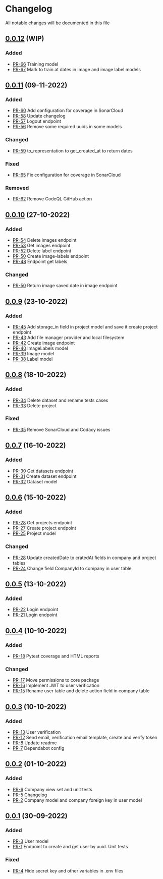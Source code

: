 # Changelog

All notable changes will be documented in this file

## [0.0.12](https://github.com/pablobascunana/youml-manager/compare/af06caf...develop) (WIP)

### Added
* [PR-66](https://github.com/pablobascunana/youml-manager/pull/66) Training model
* [PR-67](https://github.com/pablobascunana/youml-manager/pull/67) Mark to train at dates in image and image label models

## [0.0.11](https://github.com/pablobascunana/youml-manager/compare/0953144...af06caf) (09-11-2022)

### Added
* [PR-60](https://github.com/pablobascunana/youml-manager/pull/60) Add configuration for coverage in SonarCloud
* [PR-58](https://github.com/pablobascunana/youml-manager/pull/58) Update changelog
* [PR-57](https://github.com/pablobascunana/youml-manager/pull/57) Logout endpoint
* [PR-56](https://github.com/pablobascunana/youml-manager/pull/56) Remove some required uuids in some models

### Changed
* [PR-59](https://github.com/pablobascunana/youml-manager/pull/59) to_representation to get_created_at to return dates

### Fixed
* [PR-65](https://github.com/pablobascunana/youml-manager/pull/65) Fix configuration for coverage in SonarCloud

### Removed
* [PR-62](https://github.com/pablobascunana/youml-manager/pull/62) Remove CodeQL GitHub action

## [0.0.10](https://github.com/pablobascunana/youml-manager/compare/2a747d6...0953144) (27-10-2022)

### Added
* [PR-54](https://github.com/pablobascunana/youml-manager/pull/54) Delete images endpoint
* [PR-53](https://github.com/pablobascunana/youml-manager/pull/53) Get images endpoint
* [PR-52](https://github.com/pablobascunana/youml-manager/pull/52) Delete label endpoint
* [PR-50](https://github.com/pablobascunana/youml-manager/pull/50) Create image-labels endpoint
* [PR-48](https://github.com/pablobascunana/youml-manager/pull/48) Endpoint get labels

### Changed
* [PR-50](https://github.com/pablobascunana/youml-manager/pull/50) Return image saved date in image endpoint


## [0.0.9](https://github.com/pablobascunana/youml-manager/compare/2ed9f97...2a747d6) (23-10-2022)

### Added
* [PR-45](https://github.com/pablobascunana/youml-manager/pull/45) Add storage_in field in project model and save it create project endpoint
* [PR-43](https://github.com/pablobascunana/youml-manager/pull/43) Add file manager provider and local filesystem
* [PR-42](https://github.com/pablobascunana/youml-manager/pull/42) Create image endpoint
* [PR-40](https://github.com/pablobascunana/youml-manager/pull/40) ImageLabels model
* [PR-39](https://github.com/pablobascunana/youml-manager/pull/39) Image model
* [PR-38](https://github.com/pablobascunana/youml-manager/pull/38) Label model


## [0.0.8](https://github.com/pablobascunana/youml-manager/compare/90712cb...2ed9f97) (18-10-2022)

### Added
* [PR-34](https://github.com/pablobascunana/youml-manager/pull/34) Delete dataset and rename tests cases
* [PR-33](https://github.com/pablobascunana/youml-manager/pull/33) Delete project

### Fixed
* [PR-35](https://github.com/pablobascunana/youml-manager/pull/35) Remove SonarCloud and Codacy issues


## [0.0.7](https://github.com/pablobascunana/youml-manager/compare/cd3a3b9...90712cb) (16-10-2022)

### Added
* [PR-30](https://github.com/pablobascunana/youml-manager/pull/30) Get datasets endpoint
* [PR-31](https://github.com/pablobascunana/youml-manager/pull/31) Create dataset endpoint
* [PR-32](https://github.com/pablobascunana/youml-manager/pull/32) Dataset model


## [0.0.6](https://github.com/pablobascunana/youml-manager/compare/34864f4...cd3a3b9) (15-10-2022)

### Added
* [PR-28](https://github.com/pablobascunana/youml-manager/pull/28) Get projects endpoint
* [PR-27](https://github.com/pablobascunana/youml-manager/pull/27) Create project endpoint
* [PR-25](https://github.com/pablobascunana/youml-manager/pull/25) Project model


### Changed
* [PR-28](https://github.com/pablobascunana/youml-manager/pull/28) Update createdDate to cratedAt fields in company and project tables
* [PR-24](https://github.com/pablobascunana/youml-manager/pull/24) Change field CompanyId to company in user table


## [0.0.5](https://github.com/pablobascunana/youml-manager/compare/fdf8a8d...34864f4) (13-10-2022)

### Added
* [PR-22](https://github.com/pablobascunana/youml-manager/pull/22) Login endpoint
* [PR-21](https://github.com/pablobascunana/youml-manager/pull/21) Login endpoint


## [0.0.4](https://github.com/pablobascunana/youml-manager/compare/3b365b1...fdf8a8d) (10-10-2022)

### Added
* [PR-18](https://github.com/pablobascunana/youml-manager/pull/18) Pytest coverage and HTML reports

### Changed
* [PR-17](https://github.com/pablobascunana/youml-manager/pull/17) Move permissions to core package
* [PR-16](https://github.com/pablobascunana/youml-manager/pull/16) Implement JWT to user verification
* [PR-15](https://github.com/pablobascunana/youml-manager/pull/15) Rename user table and delete action field in company table

## [0.0.3](https://github.com/pablobascunana/youml-manager/compare/fee5783...3b365b1) (10-10-2022)

### Added
* [PR-13](https://github.com/pablobascunana/youml-manager/pull/13) User verification
* [PR-12](https://github.com/pablobascunana/youml-manager/pull/12) Send email, verification email template, create and verify token
* [PR-8](https://github.com/pablobascunana/youml-manager/pull/8) Update readme
* [PR-7](https://github.com/pablobascunana/youml-manager/pull/7) Dependabot config

## [0.0.2](https://github.com/pablobascunana/youml-manager/compare/d34ac30...fee5783) (01-10-2022)

### Added
* [PR-6](https://github.com/pablobascunana/youml-manager/pull/6) Company view set and unit tests
* [PR-5](https://github.com/pablobascunana/youml-manager/pull/5) Changelog
* [PR-2](https://github.com/pablobascunana/youml-manager/pull/2) Company model and company foreign key in user model

## [0.0.1](https://github.com/pablobascunana/youml-manager/compare/c607e63...d34ac30) (30-09-2022)

### Added
* [PR-3](https://github.com/pablobascunana/youml-manager/pull/3) User model
* [PR-1](https://github.com/pablobascunana/youml-manager/pull/1) Endpoint to create and get user by uuid. Unit tests

### Fixed
* [PR-4](https://github.com/pablobascunana/youml-manager/pull/4) Hide secret key and other variables in .env files
